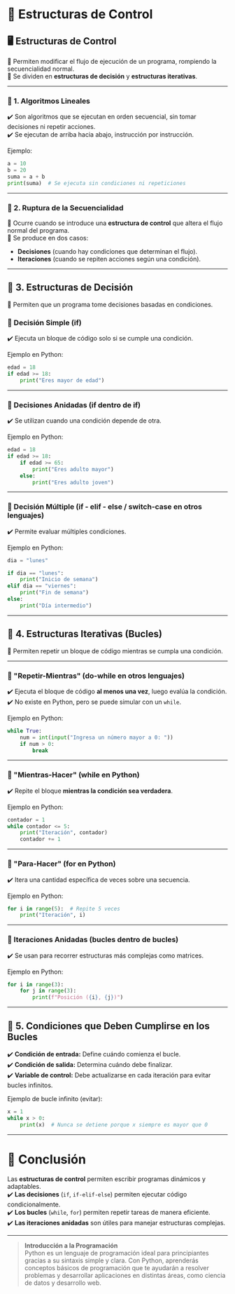 # **📌 Estructuras de Control**  

## 🖥️ **Estructuras de Control**  
📌 Permiten modificar el flujo de ejecución de un programa, rompiendo la secuencialidad normal.  
📌 Se dividen en **estructuras de decisión** y **estructuras iterativas**.  

---

### **🧩 1. Algoritmos Lineales**  
✔️ Son algoritmos que se ejecutan en orden secuencial, sin tomar decisiones ni repetir acciones.  
✔️ Se ejecutan de arriba hacia abajo, instrucción por instrucción.  

Ejemplo:  
```python
a = 10
b = 20
suma = a + b
print(suma)  # Se ejecuta sin condiciones ni repeticiones
```

---

### **🛑 2. Ruptura de la Secuencialidad**  
📌 Ocurre cuando se introduce una **estructura de control** que altera el flujo normal del programa.  
📌 Se produce en dos casos:  
   - **Decisiones** (cuando hay condiciones que determinan el flujo).  
   - **Iteraciones** (cuando se repiten acciones según una condición).  

---

## **🔹 3. Estructuras de Decisión**  
📌 Permiten que un programa tome decisiones basadas en condiciones.  

### **📍 Decisión Simple (if)**  
✔️ Ejecuta un bloque de código solo si se cumple una condición.  

Ejemplo en Python:  
```python
edad = 18
if edad >= 18:
    print("Eres mayor de edad")
```

---

### **📍 Decisiones Anidadas (if dentro de if)**  
✔️ Se utilizan cuando una condición depende de otra.  

Ejemplo en Python:  
```python
edad = 18
if edad >= 18:
    if edad >= 65:
        print("Eres adulto mayor")
    else:
        print("Eres adulto joven")
```

---

### **📍 Decisión Múltiple (if - elif - else / switch-case en otros lenguajes)**  
✔️ Permite evaluar múltiples condiciones.  

Ejemplo en Python:  
```python
dia = "lunes"

if dia == "lunes":
    print("Inicio de semana")
elif dia == "viernes":
    print("Fin de semana")
else:
    print("Día intermedio")
```

---

## **🔁 4. Estructuras Iterativas (Bucles)**  
📌 Permiten repetir un bloque de código mientras se cumpla una condición.  

---

### **📍 "Repetir-Mientras" (do-while en otros lenguajes)**  
✔️ Ejecuta el bloque de código **al menos una vez**, luego evalúa la condición.  
✔️ No existe en Python, pero se puede simular con un `while`.  

Ejemplo en Python:  
```python
while True:
    num = int(input("Ingresa un número mayor a 0: "))
    if num > 0:
        break
```

---

### **📍 "Mientras-Hacer" (while en Python)**  
✔️ Repite el bloque **mientras la condición sea verdadera**.  

Ejemplo en Python:  
```python
contador = 1
while contador <= 5:
    print("Iteración", contador)
    contador += 1
```

---

### **📍 "Para-Hacer" (for en Python)**  
✔️ Itera una cantidad específica de veces sobre una secuencia.  

Ejemplo en Python:  
```python
for i in range(5):  # Repite 5 veces
    print("Iteración", i)
```

---

### **📍 Iteraciones Anidadas (bucles dentro de bucles)**  
✔️ Se usan para recorrer estructuras más complejas como matrices.  

Ejemplo en Python:  
```python
for i in range(3):
    for j in range(3):
        print(f"Posición ({i}, {j})")
```

---

## **📌 5. Condiciones que Deben Cumplirse en los Bucles**  
✔️ **Condición de entrada:** Define cuándo comienza el bucle.  
✔️ **Condición de salida:** Determina cuándo debe finalizar.  
✔️ **Variable de control:** Debe actualizarse en cada iteración para evitar bucles infinitos.  

Ejemplo de bucle infinito (evitar):  
```python
x = 1
while x > 0:
    print(x)  # Nunca se detiene porque x siempre es mayor que 0
```

---

# **📢 Conclusión**  
Las **estructuras de control** permiten escribir programas dinámicos y adaptables.  
✔️ **Las decisiones** (`if`, `if-elif-else`) permiten ejecutar código condicionalmente.  
✔️ **Los bucles** (`while`, `for`) permiten repetir tareas de manera eficiente.  
✔️ **Las iteraciones anidadas** son útiles para manejar estructuras complejas.  


-------
> **Introducción a la Programación**  
> Python es un lenguaje de programación ideal para principiantes gracias a su sintaxis simple y clara. Con Python, aprenderás conceptos básicos de programación que te ayudarán a resolver problemas y desarrollar aplicaciones en distintas áreas, como ciencia de datos y desarrollo web.